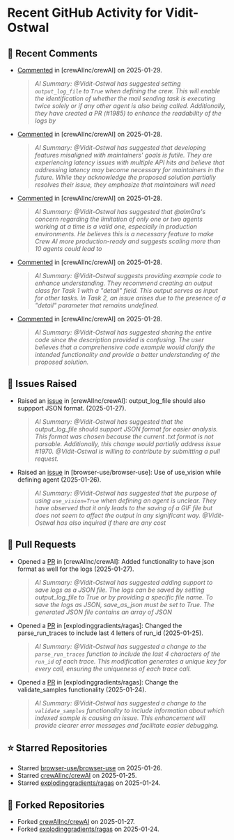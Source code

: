 # Recent GitHub Activity for Vidit-Ostwal

## 💬 Recent Comments
- [Commented](https://github.com/crewAIInc/crewAI/issues/1978#issuecomment-2621726512) in [crewAIInc/crewAI] on 2025-01-29.
  > *AI Summary: @Vidit-Ostwal has suggested setting `output_log_file` to `True` when defining the crew. This will enable the identification of whether the mail sending task is executing twice solely or if any other agent is also being called. Additionally, they have created a PR (#1985) to enhance the readability of the logs by*
- [Commented](https://github.com/crewAIInc/crewAI/issues/1989#issuecomment-2619935488) in [crewAIInc/crewAI] on 2025-01-28.
  > *AI Summary: @Vidit-Ostwal has suggested that developing features misaligned with maintainers' goals is futile. They are experiencing latency issues with multiple API hits and believe that addressing latency may become necessary for maintainers in the future. While they acknowledge the proposed solution partially resolves their issue, they emphasize that maintainers will need*
- [Commented](https://github.com/crewAIInc/crewAI/issues/1989#issuecomment-2619584422) in [crewAIInc/crewAI] on 2025-01-28.
  > *AI Summary: @Vidit-Ostwal has suggested that @alm0ra's concern regarding the limitation of only one or two agents working at a time is a valid one, especially in production environments. He believes this is a necessary feature to make Crew AI more production-ready and suggests scaling more than 10 agents could lead to*
- [Commented](https://github.com/crewAIInc/crewAI/issues/1977#issuecomment-2619281892) in [crewAIInc/crewAI] on 2025-01-28.
  > *AI Summary: @Vidit-Ostwal suggests providing example code to enhance understanding. They recommend creating an output class for Task 1 with a "detail" field. This output serves as input for other tasks. In Task 2, an issue arises due to the presence of a "detail" parameter that remains undefined.*
- [Commented](https://github.com/crewAIInc/crewAI/issues/1978#issuecomment-2619270257) in [crewAIInc/crewAI] on 2025-01-28.
  > *AI Summary: @Vidit-Ostwal has suggested sharing the entire code since the description provided is confusing. The user believes that a comprehensive code example would clarify the intended functionality and provide a better understanding of the proposed solution.*

## 🐛 Issues Raised
- Raised an [issue](https://github.com/crewAIInc/crewAI/issues/1984) in [crewAIInc/crewAI]: output_log_file should also suppport JSON format. (2025-01-27).
  > *AI Summary: @Vidit-Ostwal has suggested that the output_log_file should support JSON format for easier analysis. This format was chosen because the current .txt format is not parsable. Additionally, this change would partially address issue #1970. @Vidit-Ostwal is willing to contribute by submitting a pull request.*
- Raised an [issue](https://github.com/browser-use/browser-use/issues/407) in [browser-use/browser-use]: Use of use_vision while defining agent (2025-01-26).
  > *AI Summary: @Vidit-Ostwal has suggested that the purpose of using `use_vision=True` when defining an agent is unclear. They have observed that it only leads to the saving of a GIF file but does not seem to affect the output in any significant way. @Vidit-Ostwal has also inquired if there are any cost*

## 🚀 Pull Requests
- Opened a [PR](https://github.com/crewAIInc/crewAI/pull/1985) in [crewAIInc/crewAI]: Added functionality to have json format as well for the logs (2025-01-27).
  > *AI Summary: @Vidit-Ostwal has suggested adding support to save logs as a JSON file. The logs can be saved by setting output_log_file to True or by providing a specific file name. To save the logs as JSON, save_as_json must be set to True. The generated JSON file contains an array of JSON*
- Opened a [PR](https://github.com/explodinggradients/ragas/pull/1880) in [explodinggradients/ragas]: Changed the parse_run_traces to include last 4 letters of run_id (2025-01-25).
  > *AI Summary: @Vidit-Ostwal has suggested a change to the `parse_run_traces` function to include the last 4 characters of the `run_id` of each trace. This modification generates a unique key for every call, ensuring the uniqueness of each trace call.*
- Opened a [PR](https://github.com/explodinggradients/ragas/pull/1879) in [explodinggradients/ragas]: Change the validate_samples functionality (2025-01-24).
  > *AI Summary: @Vidit-Ostwal has suggested a change to the `validate_samples` functionality to include information about which indexed sample is causing an issue. This enhancement will provide clearer error messages and facilitate easier debugging.*

## ⭐ Starred Repositories
- Starred [browser-use/browser-use](https://github.com/browser-use/browser-use) on 2025-01-26.
- Starred [crewAIInc/crewAI](https://github.com/crewAIInc/crewAI) on 2025-01-25.
- Starred [explodinggradients/ragas](https://github.com/explodinggradients/ragas) on 2025-01-24.

## 🍴 Forked Repositories
- Forked [crewAIInc/crewAI](https://github.com/Vidit-Ostwal/crewAI) on 2025-01-27.
- Forked [explodinggradients/ragas](https://github.com/Vidit-Ostwal/ragas) on 2025-01-24.
